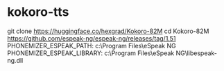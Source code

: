 # kokoro-tts

git clone https://huggingface.co/hexgrad/Kokoro-82M
cd Kokoro-82M
https://github.com/espeak-ng/espeak-ng/releases/tag/1.51
PHONEMIZER_ESPEAK_PATH: c:\Program Files\eSpeak NG
PHONEMIZER_ESPEAK_LIBRARY: c:\Program Files\eSpeak NG\libespeak-ng.dll
